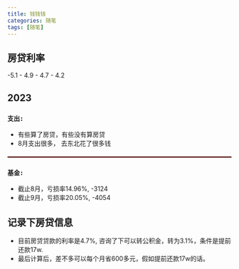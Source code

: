 ```yaml
---
title: 钱钱钱
categories: 随笔  
tags: [随笔]
---
```


## 房贷利率
-5.1 - 4.9 - 4.7 - 4.2

## 2023  
### **`支出:`** 
- 有些算了房贷，有些没有算房贷
- 8月支出很多， 去东北花了很多钱 

<Chart2023-Expand :data='{
  date:[1,2,3,4,5,6,7,8,9,10,11,12], 
  out:[15080, 901, 8758, 12894, 9814, 4869, 3740, 14617,7191],
  in:[10000, 10000, 10000]
}' />


<hr style="border:1px solid #9a3e3e;margin: 20px 0">


### **`基金:`**
- 截止8月，亏损率14.96%, -3124  
- 截止9月，亏损率20.05%, -4054
<Chart2023-Financial :data='{
  date:[1,2,3,4,5,6,7,8,9,10,11,12],
  out:[1907, -1376, -849, -823, -641, 307, 111, -1761],
  in:[]
  }'/>


## 记录下房贷信息
- 目前房贷贷款的利率是4.7%, 咨询了下可以转公积金，转为3.1%，条件是提前还款17w. 
- 最后计算后，差不多可以每个月省600多元，假如提前还款17w的话。
